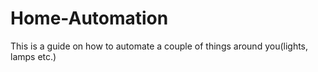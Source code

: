 # Home-Automation
This is a guide on how to automate a couple of things around you(lights, lamps etc.) 
